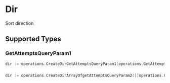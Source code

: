 # Dir

Sort direction


## Supported Types

### GetAttemptsQueryParam1

```go
dir := operations.CreateDirGetAttemptsQueryParam1(operations.GetAttemptsQueryParam1{/* values here */})
```

### 

```go
dir := operations.CreateDirArrayOfgetAttemptsQueryParam2([]operations.GetAttemptsQueryParam2{/* values here */})
```

